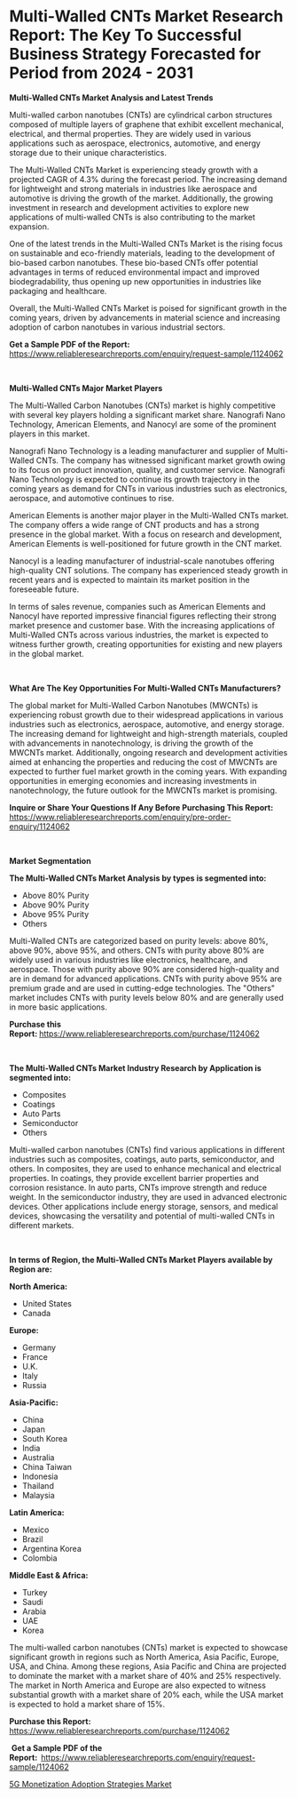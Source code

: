 <p><h1>Multi-Walled CNTs Market Research Report: The Key To Successful Business Strategy Forecasted for Period from 2024 - 2031</h1></p><p><strong>Multi-Walled CNTs Market Analysis and Latest Trends</strong></p>
<p><p>Multi-walled carbon nanotubes (CNTs) are cylindrical carbon structures composed of multiple layers of graphene that exhibit excellent mechanical, electrical, and thermal properties. They are widely used in various applications such as aerospace, electronics, automotive, and energy storage due to their unique characteristics.</p><p>The Multi-Walled CNTs Market is experiencing steady growth with a projected CAGR of 4.3% during the forecast period. The increasing demand for lightweight and strong materials in industries like aerospace and automotive is driving the growth of the market. Additionally, the growing investment in research and development activities to explore new applications of multi-walled CNTs is also contributing to the market expansion.</p><p>One of the latest trends in the Multi-Walled CNTs Market is the rising focus on sustainable and eco-friendly materials, leading to the development of bio-based carbon nanotubes. These bio-based CNTs offer potential advantages in terms of reduced environmental impact and improved biodegradability, thus opening up new opportunities in industries like packaging and healthcare.</p><p>Overall, the Multi-Walled CNTs Market is poised for significant growth in the coming years, driven by advancements in material science and increasing adoption of carbon nanotubes in various industrial sectors.</p></p>
<p><strong>Get a Sample PDF of the Report:&nbsp;</strong> <a href="https://www.reliableresearchreports.com/enquiry/request-sample/1124062">https://www.reliableresearchreports.com/enquiry/request-sample/1124062</a></p>
<p>&nbsp;</p>
<p><strong>Multi-Walled CNTs Major Market Players</strong></p>
<p><p>The Multi-Walled Carbon Nanotubes (CNTs) market is highly competitive with several key players holding a significant market share. Nanografi Nano Technology, American Elements, and Nanocyl are some of the prominent players in this market.</p><p>Nanografi Nano Technology is a leading manufacturer and supplier of Multi-Walled CNTs. The company has witnessed significant market growth owing to its focus on product innovation, quality, and customer service. Nanografi Nano Technology is expected to continue its growth trajectory in the coming years as demand for CNTs in various industries such as electronics, aerospace, and automotive continues to rise.</p><p>American Elements is another major player in the Multi-Walled CNTs market. The company offers a wide range of CNT products and has a strong presence in the global market. With a focus on research and development, American Elements is well-positioned for future growth in the CNT market.</p><p>Nanocyl is a leading manufacturer of industrial-scale nanotubes offering high-quality CNT solutions. The company has experienced steady growth in recent years and is expected to maintain its market position in the foreseeable future.</p><p>In terms of sales revenue, companies such as American Elements and Nanocyl have reported impressive financial figures reflecting their strong market presence and customer base. With the increasing applications of Multi-Walled CNTs across various industries, the market is expected to witness further growth, creating opportunities for existing and new players in the global market.</p></p>
<p>&nbsp;</p>
<p><strong>What Are The Key Opportunities For Multi-Walled CNTs Manufacturers?</strong></p>
<p><p>The global market for Multi-Walled Carbon Nanotubes (MWCNTs) is experiencing robust growth due to their widespread applications in various industries such as electronics, aerospace, automotive, and energy storage. The increasing demand for lightweight and high-strength materials, coupled with advancements in nanotechnology, is driving the growth of the MWCNTs market. Additionally, ongoing research and development activities aimed at enhancing the properties and reducing the cost of MWCNTs are expected to further fuel market growth in the coming years. With expanding opportunities in emerging economies and increasing investments in nanotechnology, the future outlook for the MWCNTs market is promising.</p></p>
<p><strong>Inquire or Share Your Questions If Any Before Purchasing This Report:</strong> <a href="https://www.reliableresearchreports.com/enquiry/pre-order-enquiry/1124062">https://www.reliableresearchreports.com/enquiry/pre-order-enquiry/1124062</a></p>
<p>&nbsp;</p>
<p><strong>Market Segmentation</strong></p>
<p><strong>The Multi-Walled CNTs Market Analysis by types is segmented into:</strong></p>
<p><ul><li>Above 80% Purity</li><li>Above 90% Purity</li><li>Above 95% Purity</li><li>Others</li></ul></p>
<p><p>Multi-Walled CNTs are categorized based on purity levels: above 80%, above 90%, above 95%, and others. CNTs with purity above 80% are widely used in various industries like electronics, healthcare, and aerospace. Those with purity above 90% are considered high-quality and are in demand for advanced applications. CNTs with purity above 95% are premium grade and are used in cutting-edge technologies. The "Others" market includes CNTs with purity levels below 80% and are generally used in more basic applications.</p></p>
<p><strong>Purchase this Report:&nbsp;</strong><a href="https://www.reliableresearchreports.com/purchase/1124062">https://www.reliableresearchreports.com/purchase/1124062</a></p>
<p>&nbsp;</p>
<p><strong>The Multi-Walled CNTs Market Industry Research by Application is segmented into:</strong></p>
<p><ul><li>Composites</li><li>Coatings</li><li>Auto Parts</li><li>Semiconductor</li><li>Others</li></ul></p>
<p><p>Multi-walled carbon nanotubes (CNTs) find various applications in different industries such as composites, coatings, auto parts, semiconductor, and others. In composites, they are used to enhance mechanical and electrical properties. In coatings, they provide excellent barrier properties and corrosion resistance. In auto parts, CNTs improve strength and reduce weight. In the semiconductor industry, they are used in advanced electronic devices. Other applications include energy storage, sensors, and medical devices, showcasing the versatility and potential of multi-walled CNTs in different markets.</p></p>
<p>&nbsp;</p>
<p><strong>In terms of Region, the Multi-Walled CNTs Market Players available by Region are:</strong></p>
<p>
    <p> <strong> North America: </strong>
        <ul>
            <li>United States</li>
            <li>Canada</li>
        </ul>
        </p> 
    <p> <strong> Europe: </strong>
        <ul>
            <li>Germany</li>
            <li>France</li>
            <li>U.K.</li>
            <li>Italy</li>
            <li>Russia</li>
        </ul>
        </p> 
    <p> <strong> Asia-Pacific: </strong>
        <ul>
            <li>China</li>
            <li>Japan</li>
            <li>South Korea</li>
            <li>India</li>
            <li>Australia</li>
            <li>China Taiwan</li>
            <li>Indonesia</li>
            <li>Thailand</li>
            <li>Malaysia</li>
        </ul>
        </p> 
    <p> <strong> Latin America: </strong>
        <ul>
            <li>Mexico</li>
            <li>Brazil</li>
            <li>Argentina Korea</li>
            <li>Colombia</li>
        </ul>
        </p> 
    <p> <strong> Middle East & Africa: </strong>
        <ul>
            <li>Turkey</li>
            <li>Saudi</li>
            <li>Arabia</li>
            <li>UAE</li>
            <li>Korea</li>
        </ul>
    </p>
    </p>
<p><p>The multi-walled carbon nanotubes (CNTs) market is expected to showcase significant growth in regions such as North America, Asia Pacific, Europe, USA, and China. Among these regions, Asia Pacific and China are projected to dominate the market with a market share of 40% and 25% respectively. The market in North America and Europe are also expected to witness substantial growth with a market share of 20% each, while the USA market is expected to hold a market share of 15%.</p></p>
<p><strong>Purchase this Report: </strong><a href="https://www.reliableresearchreports.com/purchase/1124062">https://www.reliableresearchreports.com/purchase/1124062</a></p>
<p>&nbsp;<strong>Get a Sample PDF of the Report:&nbsp;&nbsp;</strong><a href="https://www.reliableresearchreports.com/enquiry/request-sample/1124062">https://www.reliableresearchreports.com/enquiry/request-sample/1124062</a></p>
<p><strong></strong></p>
<p><p><a href="https://nifty-kite-d51.notion.site/5G-Monetization-Adoption-Strategies-Market-Size-Growth-Outlook-from-2024-to-2031-projecting-at-Mar-d48dcfb2962444de802a2729bab27f8d">5G Monetization Adoption Strategies Market</a></p></p>